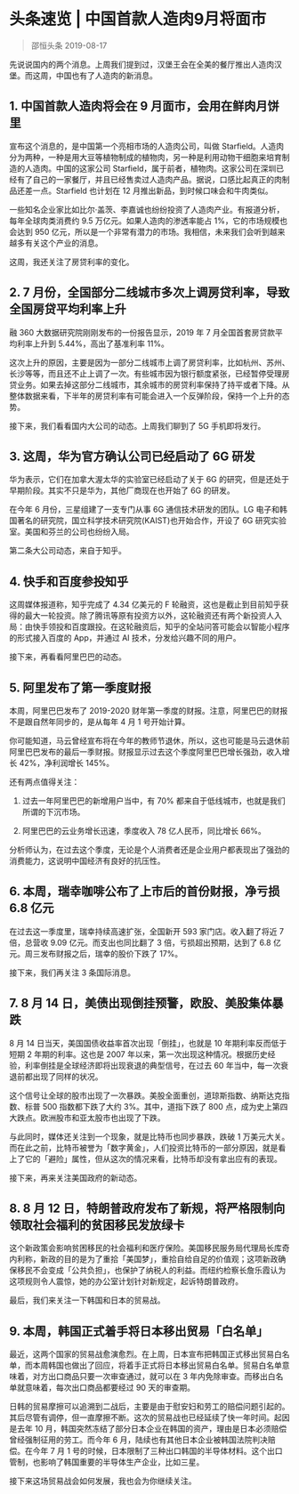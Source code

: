 # 头条速览 | 中国首款人造肉9月将面市
> 邵恒头条
2019-08-17

先说说国内的两个消息。上周我们提到过，汉堡王会在全美的餐厅推出人造肉汉堡。而这周，中国也有了人造肉的新消息。

## 1. 中国首款人造肉将会在 9 月面市，会用在鲜肉月饼里

宣布这个消息的，是中国第一个亮相市场的人造肉公司，叫做 Starfield。人造肉分为两种，一种是用大豆等植物制成的植物肉，另一种是利用动物干细胞来培育制造的人造肉。中国的这家公司 Starfield，属于前者，植物肉。这家公司在深圳已经有了自己的一家餐厅，并且已经售卖过人造肉产品。据说，口感比起真正的肉制品还差一点。Starfield 也计划在 12 月推出新品，到时候口味会和牛肉类似。

一些知名企业家比如比尔·盖茨、李嘉诚也纷纷投资了人造肉产业。有报道分析，每年全球肉类消费约 9.5 万亿元。如果人造肉的渗透率能占 1%，它的市场规模也会达到 950 亿元，所以是一个非常有潜力的市场。我相信，未来我们会听到越来越多有关这个产业的消息。

这周，我还关注了房贷利率的变化。

## 2. 7 月份，全国部分二线城市多次上调房贷利率，导致全国房贷平均利率上升

融 360 大数据研究院刚刚发布的一份报告显示，2019 年 7 月全国首套房贷款平均利率上升到 5.44%，高出了基准利率 11%。

这次上升的原因，主要是因为一部分二线城市上调了房贷利率，比如杭州、苏州、长沙等等，而且还不止上调了一次。有些城市因为银行额度紧张，已经暂停受理房贷业务。如果去掉这部分二线城市，其余城市的房贷利率保持了持平或者下降。从整体数据来看，下半年的房贷利率有可能会进入一个反弹阶段，保持一个上升的态势。

接下来，我们看看国内大公司的动态。上周我们聊到了 5G 手机即将发行。

## 3. 这周，华为官方确认公司已经启动了 6G 研发

华为表示，它们在加拿大渥太华的实验室已经启动了关于 6G 的研究，但是还处于早期阶段。其实不只是华为，其他厂商现在也开始了 6G 的研发。

在今年 6 月份，三星组建了一支专门从事 6G 通信技术研发的团队。LG 电子和韩国著名的研究院，国立科学技术研究院(KAIST)也开始合作，开设了 6G 研究实验室。美国和芬兰的公司也纷纷入局。

第二条大公司动态，来自于知乎。

## 4. 快手和百度参投知乎

这周媒体报道称，知乎完成了 4.34 亿美元的 F 轮融资，这也是截止到目前知乎获得的最大一轮投资。除了腾讯等原有投资方以外，这轮融资还有两个新投资人入局：由快手领投和百度跟投。在这轮融资后，知乎的全站问答可能会以智能小程序的形式接入百度的 App，并通过 AI 技术，分发给兴趣不同的用户。

接下来，再看看阿里巴巴的动态。

## 5. 阿里发布了第一季度财报

本周，阿里巴巴发布了 2019-2020 财年第一季度的财报。注意，阿里巴巴的财报不是跟自然年同步的，是从每年 4 月 1 号开始计算。

你可能知道，马云曾经宣布将在今年的教师节退休，所以，这也可能是马云退休前阿里巴巴发布的最后一季财报。财报显示过去这个季度阿里巴巴增长强劲，收入增长 42%，净利润增长 145%。

还有两点值得关注：

1. 过去一年阿里巴巴的新增用户当中，有 70% 都来自于低线城市，也就是我们所谓的下沉市场。

2. 阿里巴巴的云业务增长迅速，季度收入 78 亿人民币，同比增长 66%。

分析师认为，在过去这个季度，无论是个人消费者还是企业用户都表现出了强劲的消费能力，这说明中国经济有良好的抗压性。

## 6. 本周，瑞幸咖啡公布了上市后的首份财报，净亏损 6.8 亿元

在过去这一季度里，瑞幸持续高速扩张，全国新开 593 家门店。收入翻了将近 7 倍，总营收 9.09 亿元。而支出也同比翻了 3 倍，亏损超出预期，达到了 6.8 亿元。周三发布财报之后，瑞幸的股价下跌了 17%。

接下来，我们再关注 3 条国际消息。

## 7. 8 月 14 日，美债出现倒挂预警，欧股、美股集体暴跌

8 月 14 日当天，美国国债收益率首次出现「倒挂」，也就是 10 年期利率反而低于短期 2 年期的利率。这也是 2007 年以来，第一次出现这种情况。根据历史经验，利率倒挂是全球经济即将出现衰退的典型信号，在过去 60 年当中，每一次衰退前都出现了同样的状况。

这个信号让全球的股市出现了一次暴跌。美股全面重创，道琼斯指数、纳斯达克指数、标普 500 指数都下跌了大约 3%。其中，道指下跌了 800 点，成为史上第四大跌点。欧洲股市和亚太股市也出现了下跌。

与此同时，媒体还关注到一个现象，就是比特币也同步暴跌，跌破 1 万美元大关。而在此之前，比特币被誉为「数字黄金」，人们投资比特币的一部分原因，就是看上了它的「避险」属性，但从这次的情况来看，比特币却没有拿出应有的表现。

接下来，再来关注美国政府的新动态。

## 8. 8 月 12 日，特朗普政府发布了新规，将严格限制向领取社会福利的贫困移民发放绿卡

这个新政策会影响贫困移民的社会福利和医疗保险。美国移民服务局代理局长库奇内利称，新政的目的是为了重拾「美国梦」，重拾自给自足的价值观；这项新政确保移民不会变成「公共负担」，也保护了纳税人的利益。而纽约检察长詹乐霞认为这项规则令人震惊，她的办公室计划针对新规定，起诉特朗普政府。

最后，我们来关注一下韩国和日本的贸易战。

## 9. 本周，韩国正式着手将日本移出贸易「白名单」

最近，这两个国家的贸易战愈演愈烈。在上周，日本宣布把韩国正式移出贸易白名单，而本周韩国也做出了回应，将着手正式将日本移出贸易白名单。贸易白名单意味着，对方出口商品只要一次审查通过，就可以在 3 年内免除审查。而移出白名单就意味着，每次出口商品都要经过 90 天的审查期。

日韩的贸易摩擦可以追溯到二战后，主要是由于慰安妇和劳工的赔偿问题引起的。其后尽管有调停，但一直摩擦不断。这次的贸易战也已经延续了快一年时间。起因是去年 10 月，韩国突然冻结了部分日本企业在韩国的资产，理由是日本必须赔偿曾经强制征用的劳工。而今年 6 月，陆续也有其他日本企业被韩国法院判决赔偿。在今年 7 月 1 号的时候，日本限制了三种出口韩国的半导体材料。这个出口管制，也影响了韩国重要的半导体生产企业，比如三星。

接下来这场贸易战会如何发展，我也会为你继续关注。

